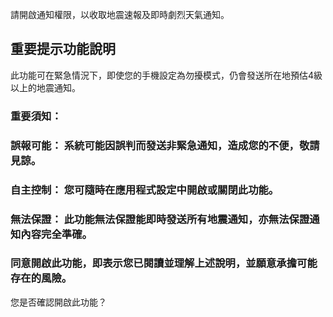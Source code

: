 請開啟通知權限，以收取地震速報及即時劇烈天氣通知。

## 重要提示功能說明

此功能可在緊急情況下，即使您的手機設定為勿擾模式，仍會發送所在地預估4級以上的地震通知。

### 重要須知：

### 誤報可能： 系統可能因誤判而發送非緊急通知，造成您的不便，敬請見諒。
### 自主控制： 您可隨時在應用程式設定中開啟或關閉此功能。
### 無法保證： 此功能無法保證能即時發送所有地震通知，亦無法保證通知內容完全準確。
### 同意開啟此功能，即表示您已閱讀並理解上述說明，並願意承擔可能存在的風險。

您是否確認開啟此功能？